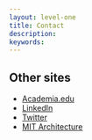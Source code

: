 ```yaml
---
layout: level-one
title: Contact
description:
keywords:
---
```


## Other sites

<ul class="no-bullet">
  <li><a href="http://idin.academia.edu/AzraDawood"><i class="ai ai-academia-square"></i> Academia.edu</a></li>
  <li><a href="https://www.linkedin.com/in/azra-dawood-7972a44"><i class="fa fa-linkedin-square"></i> LinkedIn</a></li>
  <li><a href="https://twitter.com/4jjoo"><i class="fa fa-twitter-square"></i> Twitter</a></li>
  <li><a href="https://architecture.mit.edu/student/azra-dawood"><i class="fa fa-university"></i> MIT Architecture</a></li>
</ul>
